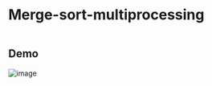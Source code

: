 # Merge-sort-multiprocessing

```

```

## Demo
![image](https://user-images.githubusercontent.com/94096493/224488350-5f275e74-aa70-4a62-9d11-9ad9d0010975.png)
